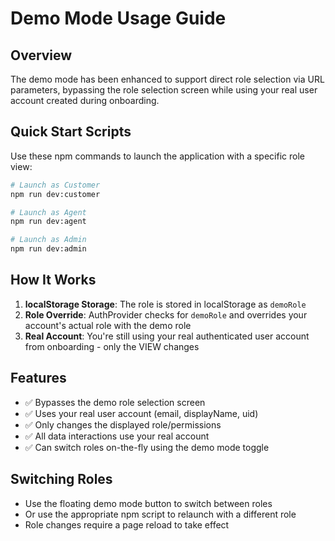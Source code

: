 # Demo Mode Usage Guide

## Overview
The demo mode has been enhanced to support direct role selection via URL parameters, bypassing the role selection screen while using your real user account created during onboarding.

## Quick Start Scripts

Use these npm commands to launch the application with a specific role view:

```bash
# Launch as Customer
npm run dev:customer

# Launch as Agent  
npm run dev:agent

# Launch as Admin
npm run dev:admin
```

## How It Works


1. **localStorage Storage**: The role is stored in localStorage as `demoRole`
2. **Role Override**: AuthProvider checks for `demoRole` and overrides your account's actual role with the demo role
3. **Real Account**: You're still using your real authenticated user account from onboarding - only the VIEW changes

## Features

- ✅ Bypasses the demo role selection screen
- ✅ Uses your real user account (email, displayName, uid)
- ✅ Only changes the displayed role/permissions
- ✅ All data interactions use your real account
- ✅ Can switch roles on-the-fly using the demo mode toggle

## Switching Roles

- Use the floating demo mode button to switch between roles
- Or use the appropriate npm script to relaunch with a different role
- Role changes require a page reload to take effect
